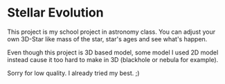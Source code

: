 # Stellar Evolution
 This project is my school project in astronomy class. You can adjust your own 3D-Star like mass of the star, star's ages and see what's happen.
 
 Even though this project is 3D based model, some model I used 2D model instead cause it too hard to make in 3D (blackhole or nebula for example).
 
 Sorry for low quality.
 I already tried my best. ;)
